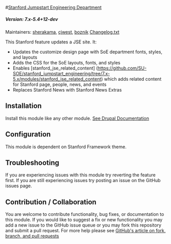 #[Stanford Jumpstart Engineering Department](https://github.com/SU-SWS/stanford_jumpstart_engineering)
##### Version: 7.x-5.4+12-dev

Maintainers: [sherakama](https://github.com/sherakama), [cjwest](https://github.com/cjwest), [boznik](https://github.com/boznik)
[Changelog.txt](CHANGELOG.txt)

This Stanford feature updates a JSE site. It:
* Updates the customize design page with SoE department fonts, styles, and layouts
* Adds the CSS for the SoE layouts, fonts, and styles
* Enables [stanford_jse_related_content] (https://github.com/SU-SOE/stanford_jumpstart_engineering/tree/7.x-5.x/modules/stanford_jse_related_content) which adds related content for Stanford page, people, news, and events
* Replaces Stanford News with Stanford News Extras

Installation
---

Install this module like any other module. [See Drupal Documentation](https://drupal.org/documentation/install/modules-themes/modules-7)

Configuration
---

This module is dependent on Stanford Framework theme.

Troubleshooting
---

If you are experiencing issues with this module try reverting the feature first. If you are still experiencing issues try posting an issue on the GitHub issues page.

Contribution / Collaboration
---

You are welcome to contribute functionality, bug fixes, or documentation to this module. If you would like to suggest a fix or new functionality you may add a new issue to the GitHub issue queue or you may fork this repository and submit a pull request. For more help please see [GitHub's article on fork, branch, and pull requests](https://help.github.com/articles/using-pull-requests)

